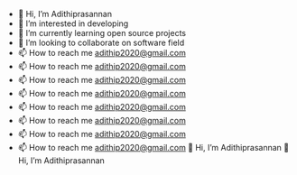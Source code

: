 - 👋 Hi, I’m Adithiprasannan
- 👀 I’m interested in developing 
- 🌱 I’m currently learning open source projects
- 💞️ I’m looking to collaborate on software field
- 📫 How to reach me adithip2020@gmail.com
- 📫 How to reach me adithip2020@gmail.com
- 📫 How to reach me adithip2020@gmail.com
- 📫 How to reach me adithip2020@gmail.com
- 📫 How to reach me adithip2020@gmail.com
- 📫 How to reach me adithip2020@gmail.com
- 📫 How to reach me adithip2020@gmail.com
- 📫 How to reach me adithip2020@gmail.com
 👋 Hi, I’m Adithiprasannan
 👋 Hi, I’m Adithiprasannan

<!---
Adithiprasannan/Adithiprasannan is a ✨ special ✨ repository because its `README.md` (this file) appears on your GitHub profile.
You can click the Preview link to take a look at your changes.
--->
